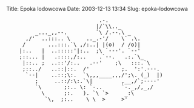 Title: Epoka lodowcowa
Date: 2003-12-13 13:34
Slug: epoka-lodowcowa

<pre>
                             .-.
                            |/`\\.._
         _..._,,--.         `\ /.--.\ _
      ,/'  ..:::.. \     .._.-'/    \` .\.
     /       ...:::.`\ ,/:..| |(o)  / /o)|
    |:..   |  ..:::::'|:..  ;\ `---'. `--'
    ;::... |   .::::,/:..    .`--.   .:.`\_
     |::.. ;  ..::'/:..   .--'    ;\   :::.`\
     ;::../   ..::|::.  /'          ;.  ':'.---.
      `--|    ..::;\:.  `\,,,____,,,/';\. (_)  |)
         ;     ..::/:\:.`\|         ,__,/`;----'
         `\       ;:.. \: `-..      `-._,/,_,/
           \      ;:.   ). `\ `>     _:\
            `\,  ;:..    \ \ _>     </,/`\
               `\|:.      `-'      <_/:.  |
                 ;:     |:.  `----':.    /
                  \,__,/'-::....;      ,/
                    |:|          `----'
          fsc      / < \          /:/
                  `-'-'-'        <:.`-._
                                   `\,>>'
</pre>

